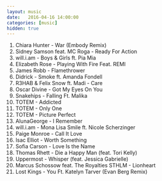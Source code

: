 ```yaml
---
layout: music
date:   2016-04-16 14:00:00
categories: [music]
hidden: true
---
```

1. Chiara Hunter - War (Embody Remix)
2. Sidney Samson feat. MC Roga - Ready For Action
3. will.i.am - Boys & Girls ft. Pia Mia
4. Elizabeth Rose - Playing With Fire Feat. REMI
5. James Robb - Flamethrower
6. Didrick - Smoke ft. Amanda Fondell
7. R3HAB & Felix Snow ft. Madi - Care
8. Oscar Divine - Got My Eyes On You
9. Snakehips - Falling Ft. Malika
10. TOTEM - Addicted
11. TOTEM - Only One
12. TOTEM - Picture Perfect
13. AlunaGeorge - I Remember
14. will.i.am - Mona Lisa Smile ft. Nicole Scherzinger
15. Paige Monroe - Call It Love
16. Isac Elliot - Worth Something
17. Sofia Carson - Love Is the Name
18. Thomas Rhett - Die a Happy Man (feat. Tori Kelly)
19. Uppermost - Whisper (feat. Jessica Gabrielle)
20. Marcus Schossow feat. The Royalties STHLM - Lionheart
21. Lost Kings - You Ft. Katelyn Tarver (Evan Berg Remix)